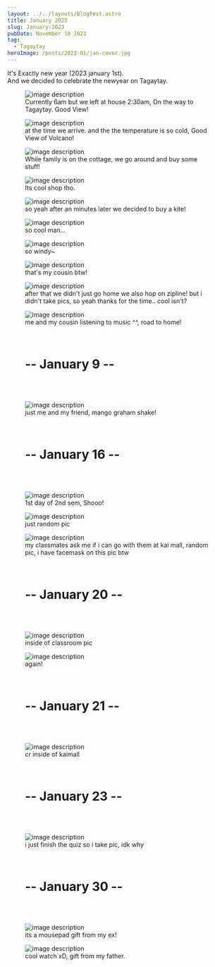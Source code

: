 ```yaml
---
layout: ../../layouts/BlogPost.astro
title: January 2023
slug: January-2023
pubDate: November 10 2023
tag:
  - Tagaytay
heroImage: /posts/2023-01/jan-cover.jpg
---
```


It's Exactly new year (2023 january 1st).<br>
And we decided to celebrate the newyear on Tagaytay.

<figure class="w-lg">
  <img class="max-w-full h-auto rounded-lg drop-shadow-2xl" src="/posts/2023-01/jan-1st.jpg" alt="image description">
  <figcaption class="mt-3 mb-8 text-base text-center opacity-70">Currently 6am but we left at house 2:30am, On the way to Tagaytay. Good View!</figcaption>
</figure>

<figure class="w-lg">
  <img class="max-w-full h-auto rounded-lg drop-shadow-2xl" src="/posts/2023-01/jan-2nd.jpg" alt="image description">
  <figcaption class="mt-3 mb-8 text-base text-center opacity-70">at the time we arrive. and the the temperature is so cold, Good View of Volcano!</figcaption>
</figure>


<figure class="w-lg">
  <img class="max-w-full h-auto rounded-lg drop-shadow-2xl" src="/posts/2023-01/jan-4.jpg" alt="image description">
  <figcaption class="mt-3 mb-8 text-base text-center opacity-70">While family is on the cottage, we go around and buy some stuff!</figcaption>
</figure>

<figure class="w-lg">
  <img class="max-w-full h-auto rounded-lg drop-shadow-2xl" src="/posts/2023-01/jan-5.jpg" alt="image description">
  <figcaption class="mt-3 mb-8 text-base text-center opacity-70">Its cool shop tho.</figcaption>
</figure>

<figure class="w-lg">
  <img class="max-w-full h-auto rounded-lg drop-shadow-2xl" src="/posts/2023-01/jan-6.jpg" alt="image description">
  <figcaption class="mt-3 mb-8 text-base text-center opacity-70">so yeah after an minutes later we decided to buy a kite!</figcaption>
</figure>

<figure class="w-lg">
  <img class="max-w-full h-auto rounded-lg drop-shadow-2xl" src="/posts/2023-01/jan-7.jpg" alt="image description">
  <figcaption class="mt-3 mb-8 text-base text-center opacity-70">so cool man...</figcaption>
</figure>


<figure class="w-lg">
  <img class="max-w-full h-auto rounded-lg drop-shadow-2xl" src="/posts/2023-01/jan-8.jpg" alt="image description">
  <figcaption class="mt-3 mb-8 text-base text-center opacity-70">so windy~</figcaption>
</figure>

<figure class="w-lg">
  <img class="max-w-full h-auto rounded-lg drop-shadow-2xl" src="/posts/2023-01/jan-9.jpg" alt="image description">
  <figcaption class="mt-3 mb-8 text-base text-center opacity-70">that's my cousin btw!</figcaption>
</figure>

<figure class="w-lg">
  <img class="max-w-auto h-auto rounded-lg drop-shadow-2xl" src="/posts/2023-01/jan-10.jpg" alt="image description">
  <figcaption class="mt-3 mb-8 text-base text-center opacity-70">after that we didn't just go home we also hop on zipline! but i didn't take pics, so yeah thanks for the time.. cool isn't?</figcaption>
</figure>

<figure class="w-lg">
  <img class="max-w-full h-auto rounded-lg drop-shadow-2xl" src="/posts/2023-01/jan-11.jpg" alt="image description">
  <figcaption class="mt-3 mb-8 text-base text-center opacity-70">me and my cousin listening to music ^^, road to home!</figcaption>
</figure>

<figure class="w-lg text-3xl text-center bold font-mplus">
<br>
<h1>-- January 9 --</h1> 
<br>
<br>
</figure>

<figure class="w-lg">
  <img class="max-w-full h-auto rounded-lg drop-shadow-2xl" src="/posts/2023-01/jan-12.jpg" alt="image description">
  <figcaption class="mt-3 mb-8 text-base text-center opacity-70">just me and my friend, mango graham shake!</figcaption>
</figure>


<figure class="w-lg text-3xl text-center bold font-mplus">
<br>
<h1>-- January 16 --</h1> 
<br>
<br>
</figure>

<figure class="w-lg">
  <img class="max-w-full h-auto rounded-lg drop-shadow-2xl mx-auto" src="/posts/2023-01/jan-13.jpg" alt="image description">
  <figcaption class="mt-3 mb-8 text-base text-center opacity-70">1st day of 2nd sem, Shooo!</figcaption>
</figure>


<figure class="w-lg">
  <img class="max-w-full h-auto rounded-lg drop-shadow-2xl mx-auto" src="/posts/2023-01/jan-14.jpg" alt="image description">
  <figcaption class="mt-3 mb-8 text-base text-center opacity-70">just random pic</figcaption>
</figure>


<figure class="w-lg">
  <img class="max-w-full h-auto rounded-lg drop-shadow-2xl mx-auto" src="/posts/2023-01/jan-15.jpg" alt="image description">
  <figcaption class="mt-3 mb-8 text-base text-center opacity-70">my classmates ask me if i can go with them at kai mall, random pic, i have facemask on this pic btw</figcaption>
</figure>

<figure class="w-lg text-3xl text-center bold font-mplus">
<br>
<h1>-- January 20 --</h1> 
<br>
<br>
</figure>

<figure class="w-lg">
  <img class="max-w-full h-auto rounded-lg drop-shadow-2xl mx-auto" src="/posts/2023-01/jan-16.jpg" alt="image description">
  <figcaption class="mt-3 mb-8 text-base text-center opacity-70">inside of classroom pic</figcaption>
</figure>

<figure class="w-lg">
  <img class="max-w-full h-auto rounded-lg drop-shadow-2xl mx-auto" src="/posts/2023-01/jan-17.jpg" alt="image description">
  <figcaption class="mt-3 mb-8 text-base text-center opacity-70">again!</figcaption>
</figure>


<figure class="w-lg text-3xl text-center bold font-mplus">
<br>
<h1>-- January 21 --</h1> 
<br>
<br>
</figure>


<figure class="w-lg">
  <img class="max-w-full h-auto rounded-lg drop-shadow-2xl mx-auto" src="/posts/2023-01/jan-18.jpg" alt="image description">
  <figcaption class="mt-3 mb-8 text-base text-center opacity-70">cr inside of kaimall</figcaption>
</figure>


<figure class="w-lg text-3xl text-center bold font-mplus">
<br>
<h1>-- January 23 --</h1> 
<br>
<br>
</figure>

<figure class="w-lg">
  <img class="max-w-full h-auto rounded-lg drop-shadow-2xl mx-auto" src="/posts/2023-01/jan-19.jpg" alt="image description">
  <figcaption class="mt-3 mb-8 text-base text-center opacity-70">i just finish the quiz so i take pic, idk why</figcaption>
</figure>



<figure class="w-lg text-3xl text-center bold font-mplus">
<br>
<h1>-- January 30 --</h1> 
<br>
<br>
</figure>


<figure class="w-lg">
  <img class="max-w-full h-auto rounded-lg drop-shadow-2xl mx-auto" src="/posts/2023-01/jan-20.jpg" alt="image description">
  <figcaption class="mt-3 mb-8 text-base text-center opacity-70">its a mousepad gift from my ex!</figcaption>
</figure>

<figure class="w-lg">
  <img class="max-w-full h-auto rounded-lg drop-shadow-2xl mx-auto" src="/posts/2023-01/jan-21.jpg" alt="image description">
  <figcaption class="mt-3 mb-8 text-base text-center opacity-70">cool watch xD, gift from my father.</figcaption>
</figure>